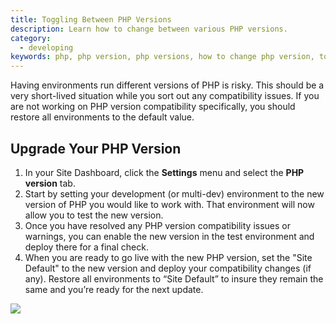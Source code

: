 ```yaml
---
title: Toggling Between PHP Versions
description: Learn how to change between various PHP versions.
category:
  - developing
keywords: php, php version, php versions, how to change php version, toggle php version, change php version, update php version, downgrade php version, switch php version
---
```

Having environments run different versions of PHP is risky. This should be a very short-lived situation while you sort out any compatibility issues. If you are not working on PHP version compatibility specifically, you should restore all environments to the default value.

## Upgrade Your PHP Version

1. In your Site Dashboard, click the **Settings** menu and select the **PHP version** tab.
2. Start by setting your development (or multi-dev) environment to the new version of PHP you would like to work with. That environment will now allow you to test the new version.
3. Once you have resolved any PHP version compatibility issues or warnings, you can enable the new version in the test environment and deploy there for a final check.
4. When you are ready to go live with the new PHP version, set the "Site Default" to the new version and deploy your compatibility changes (if any). Restore all environments to “Site Default” to insure they remain the same and you’re ready for the next update.


 ![](/source/docs/assets/images/desk_images/356186.png)
